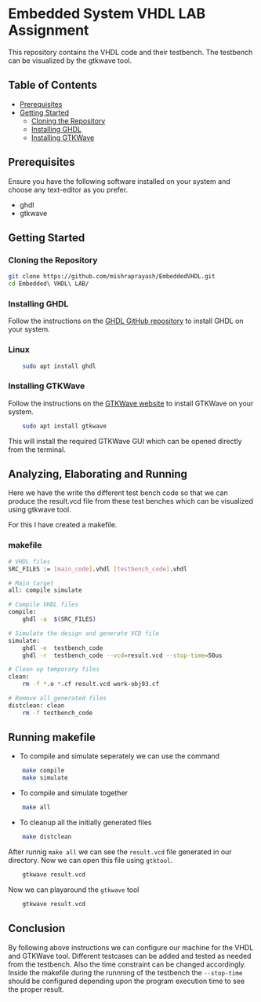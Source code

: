 # Embedded System VHDL LAB Assignment

This repository contains the VHDL code and their testbench. The testbench can be visualized by the gtkwave tool.

## Table of Contents

- [Prerequisites](#prerequisites)
- [Getting Started](#getting-started)
  - [Cloning the Repository](#cloning-the-repository)
  - [Installing GHDL](#installing-ghdl)
  - [Installing GTKWave](#installing-gtkwave)

## Prerequisites

Ensure you have the following software installed on your system and choose any text-editor as you prefer.

- ghdl
- gtkwave

## Getting Started

### Cloning the Repository

```bash
git clone https://github.com/mishraprayash/EmbeddedVHDL.git
cd Embedded\ VHDL\ LAB/
```

### Installing GHDL

Follow the instructions on the [GHDL GitHub repository](https://github.com/ghdl/ghdl) to install GHDL on your system.

### Linux

```bash
    sudo apt install ghdl
```

### Installing GTKWave

Follow the instructions on the [GTKWave website](http://gtkwave.sourceforge.net/) to install GTKWave on your system.

```bash
    sudo apt install gtkwave
```
This will install the required GTKWave GUI which can be opened directly from the terminal.

## Analyzing, Elaborating and Running 

Here we have the write the different test bench code so that we can produce the result.vcd file from these test benches which can be visualized using gtkwave tool.

For this I have created a makefile.

### makefile


```bash
# VHDL files
SRC_FILES := [main_code].vhdl [testbench_code].vhdl

# Main target
all: compile simulate

# Compile VHDL files
compile:
	ghdl -a  $(SRC_FILES)

# Simulate the design and generate VCD file
simulate:
	ghdl -e  testbench_code
	ghdl -r  testbench_code --vcd=result.vcd --stop-time=50us

# Clean up temporary files
clean:
	rm -f *.o *.cf result.vcd work-obj93.cf

# Remove all generated files
distclean: clean
	rm -f testbench_code

```

## Running makefile

- To compile and simulate seperately we can use the command 
```bash
    make compile
    make simulate
```
- To compile and simulate together
```bash
    make all
```
- To cleanup all the initially generated files
```bash
    make distclean
```


After runnig ` make all ` we can see the `result.vcd` file generated in our directory. Now we can open this file using `gtktool`.

```bash
    gtkwave result.vcd
```

Now we can playaround the `gtkwave` tool 
```bash
    gtkwave result.vcd
```
## Conclusion

By following above instructions we can configure our machine for the VHDL and GTKWave tool. Different testcases can be added and tested as needed from the testbench. Also the time constraint can be changed accordingly. Inside the makefile during the runnning of the testbench the ```--stop-time``` should be configured depending upon the program execution time to see the proper result. 